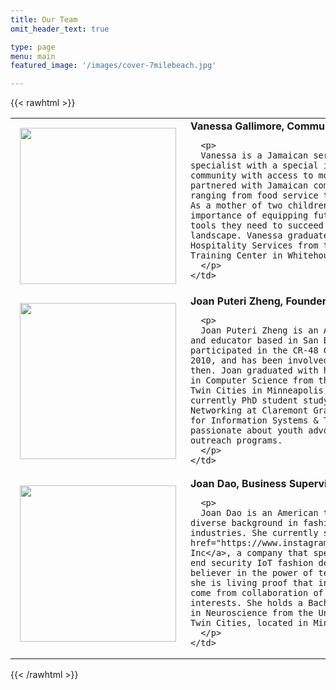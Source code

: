 ```yaml
---
title: Our Team
omit_header_text: true

type: page
menu: main
featured_image: '/images/cover-7milebeach.jpg'

---
```




{{< rawhtml >}}

 <table>
  <tr style="vertical-align:top">
    <td style="width:33%; padding: 15px;">
        <img src="/images/bio-vanessa-gallimore.jpg" width="250">
    </td>
    <td>
      <b>Vanessa Gallimore, Community Outreach & Distribution</b>
      
      <p>
      Vanessa is a Jamaican service and hospitality specialist with a special interest in empowering her community with access to modern technology. She has partnered with Jamaican companies in industries ranging from food service to international tourism. As a mother of two children, Vanessa understands the importance of equipping future generations with the tools they need to succeed in today's digital landscape. Vanessa graduated with her Bachelor's in Hospitality Services from the Culloden Vocational Training Center in Whitehouse, Jamaica.
      </p>
    </td>
  </tr>

  <tr style="vertical-align:top">
    <td style="width:33%; padding: 15px;">
        <img src="/images/bio-joan-zheng.png" width="250">
    </td>
    <td>
    <b>Joan Puteri Zheng, Founder & Tech Lead</b>
      
      <p>
      Joan Puteri Zheng is an American computer scientist and educator based in San Bernardino, California. She participated in the CR-48 Chrome OS pilot program in 2010, and has been involved in web technologies since then. Joan graduated with her Bachelor's of Science in Computer Science from the University of Minnesota, Twin Cities in Minneapolis, Minnesota. She is currently PhD student studying Cybersecurity & Networking at Claremont Graduate University, Center for Information Systems & Technology. Joan is passionate about youth advocacy and technology outreach programs.
      </p>
    </td>
  </tr>

  <tr style="vertical-align:top">
    <td style="width:33%; padding: 15px;">
        <img src="/images/bio-joan-dao.jpg" width="250">
    </td>
    <td>
      <b>Joan Dao, Business Supervisor</b>
      
      <p>
      Joan Dao is an American tech entrepreneur with a diverse background in fashion, tech, and bio-science industries. She currently serves as the CEO of <a href="https://www.instagram.com/ilesovi_inc/">Ilesovi Inc</a>, a company that specializes in creating high-end security IoT fashion devices. Joan is a firm believer in the power of tech-powered ingenuity, and she is living proof that innovation and creativity come from collaboration of seemingly unrelated interests. She holds a Bachelor's of Science degree in Neuroscience from the University of Minnesota, Twin Cities, located in Minneapolis, Minnesota.
      </p>
    </td>
  </tr> 
</table> 
{{< /rawhtml >}}
